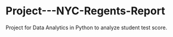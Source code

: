 # Project---NYC-Regents-Report
Project for Data Analytics in Python to analyze student test score. 
